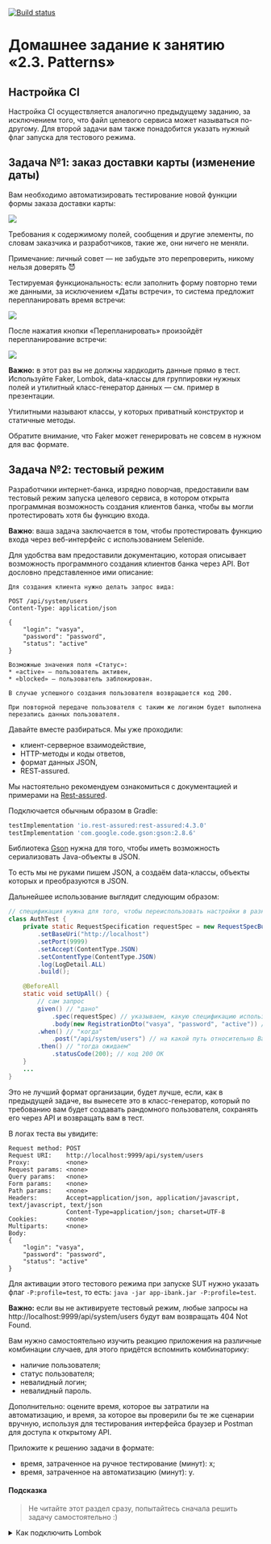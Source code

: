 [![Build status](https://ci.appveyor.com/api/projects/status/c50w1gkn32t8556c?svg=true)](https://ci.appveyor.com/project/Stacyde/api-patterns)

# Домашнее задание к занятию «2.3. Patterns»

## Настройка CI
    
Настройка CI осуществляется аналогично предыдущему заданию, за исключением того, что файл целевого сервиса может называться по-другому. Для второй задачи вам также понадобится указать нужный флаг запуска для тестового режима.

## Задача №1: заказ доставки карты (изменение даты)

Вам необходимо автоматизировать тестирование новой функции формы заказа доставки карты:

![](pic/order.png)

Требования к содержимому полей, сообщения и другие элементы, по словам заказчика и разработчиков, такие же, они ничего не меняли.

Примечание: личный совет — не забудьте это перепроверить, никому нельзя доверять 😈

Тестируемая функциональность: если заполнить форму повторно теми же данными, за исключением «Даты встречи», то система предложит перепланировать время встречи:

![](pic/replan.png)

После нажатия кнопки «Перепланировать» произойдёт перепланирование встречи:

![](pic/success.png)

**Важно:** в этот раз вы не должны хардкодить данные прямо в тест. Используйте Faker, Lombok, data-классы для группировки нужных полей и утилитный класс-генератор данных — см. пример в презентации. 

Утилитными называют классы, у которых приватный конструктор и статичные методы.

Обратите внимание, что Faker может генерировать не совсем в нужном для вас формате.

## Задача №2: тестовый режим

Разработчики интернет-банка, изрядно поворчав, предоставили вам тестовый режим запуска целевого сервиса, в котором открыта программная возможность создания клиентов банка, чтобы вы могли протестировать хотя бы функцию входа.

**Важно**: ваша задача заключается в том, чтобы протестировать функцию входа через веб-интерфейс с использованием Selenide.

Для удобства вам предоставили документацию, которая описывает возможность программного создания клиентов банка через API. Вот дословно представленное ими описание:
```
Для создания клиента нужно делать запрос вида:

POST /api/system/users
Content-Type: application/json

{
    "login": "vasya",
    "password": "password",
    "status": "active" 
}

Возможные значения поля «Статус»:
* «active» — пользователь активен,
* «blocked» — пользователь заблокирован.

В случае успешного создания пользователя возвращается код 200.

При повторной передаче пользователя с таким же логином будет выполнена перезапись данных пользователя.
```

Давайте вместе разбираться. Мы уже проходили:
* клиент-серверное взаимодействие,
* HTTP-методы и коды ответов,
* формат данных JSON,
* REST-assured.

Мы настоятельно рекомендуем ознакомиться с документацией и примерами на [Rest-assured](http://rest-assured.io).

Подключается обычным образом в Gradle:
```groovy
testImplementation 'io.rest-assured:rest-assured:4.3.0'
testImplementation 'com.google.code.gson:gson:2.8.6'
```

Библиотека [Gson](https://github.com/google/gson) нужна для того, чтобы иметь возможность сериализовать Java-объекты в JSON.

То есть мы не руками пишем JSON, а создаём data-классы, объекты которых и преобразуются в JSON.

Дальнейшее использование выглядит следующим образом:
```java
// спецификация нужна для того, чтобы переиспользовать настройки в разных запросах
class AuthTest {
    private static RequestSpecification requestSpec = new RequestSpecBuilder()
        .setBaseUri("http://localhost")
        .setPort(9999)
        .setAccept(ContentType.JSON)
        .setContentType(ContentType.JSON)
        .log(LogDetail.ALL)
        .build();

    @BeforeAll
    static void setUpAll() {
        // сам запрос
        given() // "дано"
            .spec(requestSpec) // указываем, какую спецификацию используем 
            .body(new RegistrationDto("vasya", "password", "active")) // передаём в теле объект, который будет преобразован в JSON
        .when() // "когда" 
            .post("/api/system/users") // на какой путь относительно BaseUri отправляем запрос
        .then() // "тогда ожидаем"
            .statusCode(200); // код 200 OK
    }
    ...
}
```

Это не лучший формат организации, будет лучше, если, как в предыдущей задаче, вы вынесете это в класс-генератор, который по требованию вам будет создавать рандомного пользователя, сохранять его через API и возвращать вам в тест.

В логах теста вы увидите:
```
Request method:	POST
Request URI:	http://localhost:9999/api/system/users
Proxy:			<none>
Request params:	<none>
Query params:	<none>
Form params:	<none>
Path params:	<none>
Headers:		Accept=application/json, application/javascript, text/javascript, text/json
				Content-Type=application/json; charset=UTF-8
Cookies:		<none>
Multiparts:		<none>
Body:
{
    "login": "vasya",
    "password": "password",
    "status": "active" 
}
```

Для активации этого тестового режима при запуске SUT нужно указать флаг `-P:profile=test`, то есть:
`java -jar app-ibank.jar -P:profile=test`.

**Важно:** если вы не активируете тестовый режим, любые запросы на http://localhost:9999/api/system/users будут вам возвращать 404 Not Found. 

Вам нужно самостоятельно изучить реакцию приложения на различные комбинации случаев, для этого придётся вспомнить комбинаторику:
* наличие пользователя;
* статус пользователя;
* невалидный логин;
* невалидный пароль.

Дополнительно: оцените время, которое вы затратили на автоматизацию, и время, за которое вы проверили бы те же сценарии вручную, используя для тестирования интерфейса браузер и Postman для доступа к открытому API.

Приложите к решению задачи в формате:
* время, затраченное на ручное тестирование (минут): x;
* время, затраченное на автоматизацию (минут): y.

#### Подсказка

> Не читайте этот раздел сразу, попытайтесь сначала решить задачу самостоятельно :)

<details>

<summary>Как подключить Lombok</summary>

Посмотрите видео «Lombok & Lambda» в уроке «Основы автоматизации».

</details>
